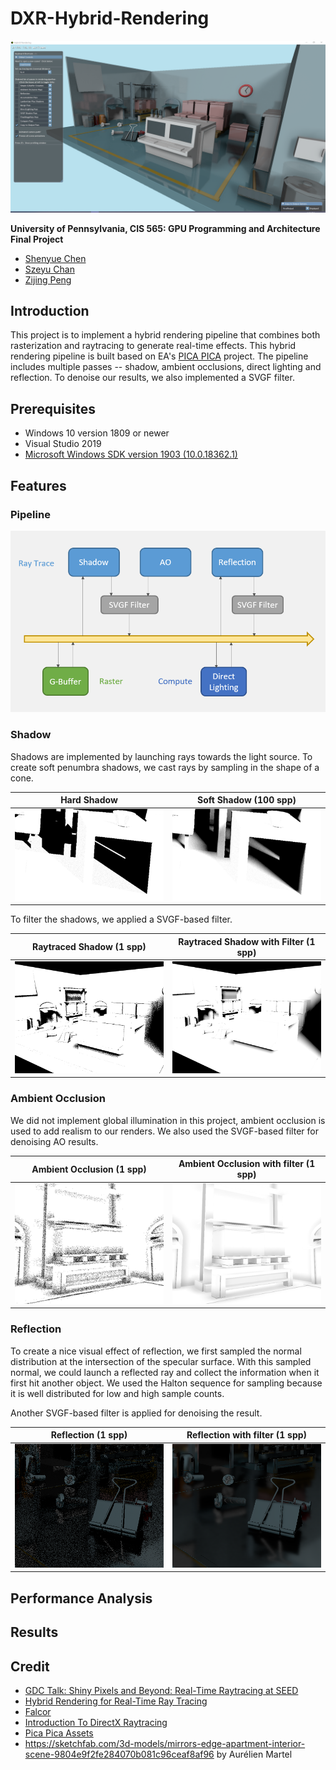 # DXR-Hybrid-Rendering

![](/img/ours.png)

**University of Pennsylvania, CIS 565: GPU Programming and Architecture Final Project**

- [Shenyue Chen](https://github.com/EvsChen)
- [Szeyu Chan](https://github.com/AsteriskChan)
- [Zijing Peng](https://github.com/ZijingPeng)

## Introduction

This project is to implement a hybrid rendering pipeline that combines both rasterization and raytracing to generate real-time effects. This hybrid rendering pipeline is built based on EA's [PICA PICA](https://www.ea.com/seed/news/seed-project-picapica) project. The pipeline includes multiple passes -- shadow, ambient occlusions, direct lighting and reflection. To denoise our results, we also implemented a SVGF filter. 

## Prerequisites

- Windows 10 version 1809 or newer
- Visual Studio 2019
- [Microsoft Windows SDK version 1903 (10.0.18362.1)](https://developer.microsoft.com/en-us/windows/downloads/sdk-archive)

## Features

### Pipeline

![](/img/pipeline.png)

### Shadow

Shadows are implemented by launching rays towards the light source. To create soft penumbra shadows, we cast rays by sampling in the shape of a cone.

| Hard Shadow              | Soft Shadow (100 spp) |
| ------------------------ | --------------------- |
| ![](/img/hardshadow.png) |  ![](/img/softshadow.png)   |

To filter the shadows, we applied a SVGF-based filter. 

| Raytraced Shadow (1 spp) | Raytraced Shadow with Filter (1 spp) |
| ------------------------ | ------------------------------------ |
| ![](/img/shadow.png)     | ![](/img/shadow_svgf.png)            |

### Ambient Occlusion

We did not implement global illumination in this project, ambient occlusion is used to add realism to our renders. We also used the SVGF-based filter for denoising AO results.

| Ambient Occlusion (1 spp) | Ambient Occlusion with filter (1 spp) |
| ------------------------- | ------------------------------------- |
| ![](/img/ao.png)          | ![](/img/ao_svgf.png)                 |

### Reflection

To create a nice visual effect of reflection, we first sampled the normal distribution at the intersection of the specular surface. With this sampled normal, we could launch a reflected ray and collect the information when it first hit another object. We used the Halton sequence for sampling because it is well distributed for low and high sample counts.

Another SVGF-based filter is applied for denoising the result.

| Reflection (1 spp)       | Reflection with filter (1 spp) |
| ------------------------ | ------------------------------ |
| ![](/img/reflection.png) | ![](/img/reflection_svgf.png)  |

## Performance Analysis

## Results

## Credit

- [GDC Talk: Shiny Pixels and Beyond: Real-Time Raytracing at SEED](https://www.gdcvault.com/play/1024801/-Real-time-Raytracing-for) 
- [Hybrid Rendering for Real-Time Ray Tracing](https://link.springer.com/chapter/10.1007/978-1-4842-4427-2_25)
- [Falcor](https://github.com/NVIDIAGameWorks/Falcor)
- [Introduction To DirectX Raytracing](http://cwyman.org/code/dxrTutors/dxr_tutors.md.html)
- [Pica Pica Assets](https://github.com/SEED-EA/pica-pica-assets)
- https://sketchfab.com/3d-models/mirrors-edge-apartment-interior-scene-9804e9f2fe284070b081c96ceaf8af96 by Aurélien Martel
  

